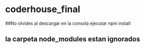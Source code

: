 # coderhouse_final

##No olvides al descargar en la consola ejecutar  npm install

## la carpeta node_modules estan ignorados
